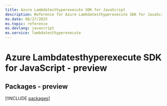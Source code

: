 ```yaml
---
title: Azure Lambdatesthyperexecute SDK for JavaScript
description: Reference for Azure Lambdatesthyperexecute SDK for JavaScript
ms.date: 08/27/2025
ms.topic: reference
ms.devlang: javascript
ms.service: lambdatesthyperexecute
---
```

# Azure Lambdatesthyperexecute SDK for JavaScript - preview
## Packages - preview
[!INCLUDE [packages](lambdatesthyperexecute-index.md)]
